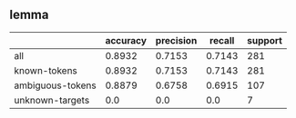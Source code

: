 
## lemma

|                  | accuracy | precision | recall | support |
|------------------|----------|-----------|--------|---------|
| all              | 0.8932   | 0.7153    | 0.7143 | 281     |
| known-tokens     | 0.8932   | 0.7153    | 0.7143 | 281     |
| ambiguous-tokens | 0.8879   | 0.6758    | 0.6915 | 107     |
| unknown-targets  | 0.0      | 0.0       | 0.0    | 7       |

